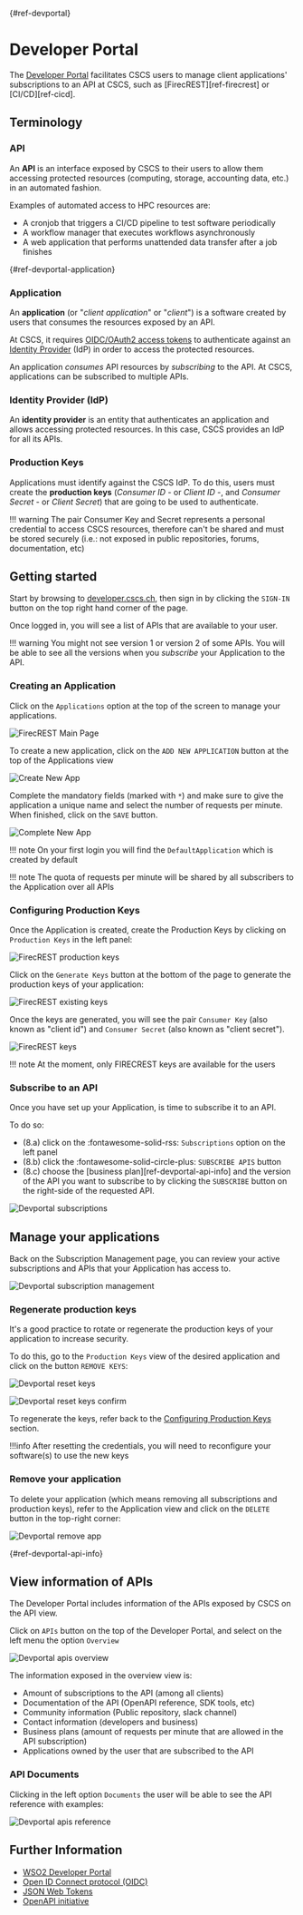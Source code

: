 [](){#ref-devportal}
# Developer Portal

The [Developer Portal](https://developer.cscs.ch) facilitates CSCS users to manage client applications' subscriptions to an API at CSCS, such as [FirecREST][ref-firecrest] or [CI/CD][ref-cicd].

## Terminology

### API

An **API** is an interface exposed by CSCS to their users to allow them accessing protected resources (computing, storage, accounting data, etc.) in an automated fashion.

Examples of automated access to HPC resources are:

- A cronjob that triggers a CI/CD pipeline to test software periodically
- A workflow manager that executes workflows asynchronously
- A web application that performs unattended data transfer after a job finishes

[](){#ref-devportal-application}
### Application

An **application** (or "*client application*" or "*client*") is a software created by users that consumes the resources exposed by an API.

At CSCS, it requires [OIDC/OAuth2 access tokens](https://datatracker.ietf.org/doc/html/rfc6749#section-1.4) to authenticate against an [Identity Provider](#identity-provider-idp) (IdP) in order to access the protected resources.

An application *consumes* API resources by *subscribing* to the API. At CSCS, applications can be subscribed to multiple APIs.

### Identity Provider (IdP)

An **identity provider** is an entity that authenticates an application and allows accessing protected resources. In this case, CSCS provides an IdP for all its APIs.

### Production Keys

Applications must identify against the CSCS IdP. To do this, users must create the **production keys** (*Consumer ID* - or *Client ID* -, and *Consumer Secret* - or *Client Secret*) that are going to be used to authenticate.

!!! warning
    The pair Consumer Key and Secret represents a personal credential to access CSCS resources, therefore can't be shared and must be stored securely (i.e.: not exposed in public repositories, forums, documentation, etc)

## Getting started

Start by browsing to [developer.cscs.ch](https://developer.cscs.ch), then sign in by clicking the `SIGN-IN` button on the top right hand corner of the page.

Once logged in, you will see a list of APIs that are available to your user.

!!! warning
    You might not see version 1 or version 2 of some APIs. You will be able to see all the versions when you *subscribe* your Application to the API.

### Creating an Application

Click on the `Applications` option at the top of the screen to manage your applications.

![FirecREST Main Page](../images/services/devportal-apis.png)

To create a new application, click on the `ADD NEW APPLICATION` button at the top of the Applications view

![Create New App](../images/services/devportal-create-new-app.png)

Complete the mandatory fields (marked with `*`) and make sure to give the application a unique name and select the number of requests per minute.
When finished, click on the `SAVE` button.

![Complete New App](../images/services/devportal-complete-new-app.png)

!!! note
    On your first login you will find the `DefaultApplication` which is created by default

!!! note
    The quota of requests per minute will be shared by all subscribers to the Application over all APIs

### Configuring Production Keys

Once the Application is created, create the Production Keys by clicking on `Production Keys` in the left panel:

![FirecREST production keys](../images/services/devportal-keys.png)

Click on the `Generate Keys` button at the bottom of the page to generate the production keys of your application:

![FirecREST existing keys](../images/services/devportal-generate-keys.png)

Once the keys are generated, you will see the pair `Consumer Key` (also known as "client id") and `Consumer Secret` (also known as "client secret").

![FirecREST keys](../images/services/devportal-keys-overview.png)

!!! note
    At the moment, only FIRECREST keys are available for the users

### Subscribe to an API

Once you have set up your Application, is time to subscribe it to an API.

To do so:

* (8.a) click on the :fontawesome-solid-rss: `Subscriptions` option on the left panel
* (8.b) click the :fontawesome-solid-circle-plus: `SUBSCRIBE APIS` button
* (8.c) choose the [business plan][ref-devportal-api-info] and the version of the API you want to subscribe to by clicking the `SUBSCRIBE` button on the right-side of the requested API.

![Devportal subscriptions](../images/services/devportal-api-subscriptions.png)

## Manage your applications

Back on the Subscription Management page, you can review your active subscriptions and APIs that your Application has access to.

![Devportal subscription management](../images/services/devportal-api-subscriptions-management.png)

### Regenerate production keys

It's a good practice to rotate or regenerate the production keys of your application to increase security.

To do this, go to the `Production Keys` view of the desired application and click on the button `REMOVE KEYS`:

![Devportal reset keys](../images/services/devportal-regenerate-keys-01.png)

![Devportal reset keys confirm](../images/services/devportal-regenerate-keys-02.png)

To regenerate the keys, refer back to the [Configuring Production Keys](#configuring-production-keys) section.

!!!info
    After resetting the credentials, you will need to reconfigure your software(s) to use the new keys

### Remove your application

To delete your application (which means removing all subscriptions and production keys), refer to the Application view and click on the `DELETE` button in the top-right corner:

![Devportal remove app](../images/services/devportal-remove-app.png)

[](){#ref-devportal-api-info}
## View information of APIs

The Developer Portal includes information of the APIs exposed by CSCS on the API view.

Click on `APIs` button on the top of the Developer Portal, and select on the left menu the option `Overview`

![Devportal apis overview](../images/services/devportal-api-overview.png)

The information exposed in the overview view is:

* Amount of subscriptions to the API (among all clients)
* Documentation of the API (OpenAPI reference, SDK tools, etc)
* Community information (Public repository, slack channel)
* Contact information (developers and business)
* Business plans (amount of requests per minute that are allowed in the API subscription)
* Applications owned by the user that are subscribed to the API


### API Documents

Clicking in the left option `Documents` the user will be able to see the API reference with examples:

![Devportal apis reference](../images/services/devportal-api-docs.png)

## Further Information

* [WSO2 Developer Portal](https://apim.docs.wso2.com/en/4.4.0/consume/consume-api-overview/)
* [Open ID Connect protocol (OIDC)](https://openid.net/developers/how-connect-works/)
* [JSON Web Tokens](https://www.jwt.io/introduction#what-is-json-web-token)
* [OpenAPI initiative](https://www.openapis.org/what-is-openapi)